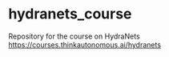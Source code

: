 # hydranets_course

Repository for the course on HydraNets
https://courses.thinkautonomous.ai/hydranets
